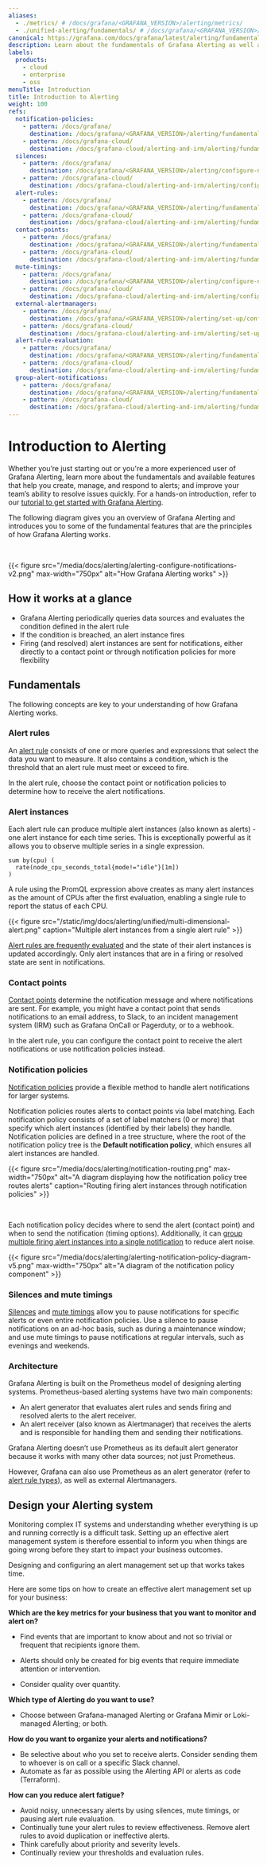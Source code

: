 ```yaml
---
aliases:
  - ./metrics/ # /docs/grafana/<GRAFANA_VERSION>/alerting/metrics/
  - ./unified-alerting/fundamentals/ # /docs/grafana/<GRAFANA_VERSION>/alerting/unified-alerting/fundamentals/
canonical: https://grafana.com/docs/grafana/latest/alerting/fundamentals/
description: Learn about the fundamentals of Grafana Alerting as well as the key features it offers
labels:
  products:
    - cloud
    - enterprise
    - oss
menuTitle: Introduction
title: Introduction to Alerting
weight: 100
refs:
  notification-policies:
    - pattern: /docs/grafana/
      destination: /docs/grafana/<GRAFANA_VERSION>/alerting/fundamentals/notifications/notification-policies/
    - pattern: /docs/grafana-cloud/
      destination: /docs/grafana-cloud/alerting-and-irm/alerting/fundamentals/notifications/notification-policies/
  silences:
    - pattern: /docs/grafana/
      destination: /docs/grafana/<GRAFANA_VERSION>/alerting/configure-notifications/create-silence/
    - pattern: /docs/grafana-cloud/
      destination: /docs/grafana-cloud/alerting-and-irm/alerting/configure-notifications/create-silence/
  alert-rules:
    - pattern: /docs/grafana/
      destination: /docs/grafana/<GRAFANA_VERSION>/alerting/fundamentals/alert-rules/
    - pattern: /docs/grafana-cloud/
      destination: /docs/grafana-cloud/alerting-and-irm/alerting/fundamentals/alert-rules/
  contact-points:
    - pattern: /docs/grafana/
      destination: /docs/grafana/<GRAFANA_VERSION>/alerting/fundamentals/notifications/contact-points/
    - pattern: /docs/grafana-cloud/
      destination: /docs/grafana-cloud/alerting-and-irm/alerting/fundamentals/notifications/contact-points/
  mute-timings:
    - pattern: /docs/grafana/
      destination: /docs/grafana/<GRAFANA_VERSION>/alerting/configure-notifications/mute-timings/
    - pattern: /docs/grafana-cloud/
      destination: /docs/grafana-cloud/alerting-and-irm/alerting/configure-notifications/mute-timings/
  external-alertmanagers:
    - pattern: /docs/grafana/
      destination: /docs/grafana/<GRAFANA_VERSION>/alerting/set-up/configure-alertmanager/
    - pattern: /docs/grafana-cloud/
      destination: /docs/grafana-cloud/alerting-and-irm/alerting/set-up/configure-alertmanager/
  alert-rule-evaluation:
    - pattern: /docs/grafana/
      destination: /docs/grafana/<GRAFANA_VERSION>/alerting/fundamentals/alert-rules/rule-evaluation/
    - pattern: /docs/grafana-cloud/
      destination: /docs/grafana-cloud/alerting-and-irm/alerting/fundamentals/alert-rules/rule-evaluation/
  group-alert-notifications:
    - pattern: /docs/grafana/
      destination: /docs/grafana/<GRAFANA_VERSION>/alerting/fundamentals/notifications/group-alert-notifications/
    - pattern: /docs/grafana-cloud/
      destination: /docs/grafana-cloud/alerting-and-irm/alerting/fundamentals/notifications/group-alert-notifications/
---
```


# Introduction to Alerting

Whether you’re just starting out or you're a more experienced user of Grafana Alerting, learn more about the fundamentals and available features that help you create, manage, and respond to alerts; and improve your team’s ability to resolve issues quickly. For a hands-on introduction, refer to our [tutorial to get started with Grafana Alerting](http://grafana.com/tutorials/alerting-get-started/).

The following diagram gives you an overview of Grafana Alerting and introduces you to some of the fundamental features that are the principles of how Grafana Alerting works.

<br/>

{{< figure src="/media/docs/alerting/alerting-configure-notifications-v2.png" max-width="750px" alt="How Grafana Alerting works" >}}

## How it works at a glance

- Grafana Alerting periodically queries data sources and evaluates the condition defined in the alert rule
- If the condition is breached, an alert instance fires
- Firing (and resolved) alert instances are sent for notifications, either directly to a contact point or through notification policies for more flexibility

## Fundamentals

The following concepts are key to your understanding of how Grafana Alerting works.

### Alert rules

An [alert rule](ref:alert-rules) consists of one or more queries and expressions that select the data you want to measure. It also contains a condition, which is the threshold that an alert rule must meet or exceed to fire.

In the alert rule, choose the contact point or notification policies to determine how to receive the alert notifications.

### Alert instances

Each alert rule can produce multiple alert instances (also known as alerts) - one alert instance for each time series. This is exceptionally powerful as it allows you to observe multiple series in a single expression.

```promql
sum by(cpu) (
  rate(node_cpu_seconds_total{mode!="idle"}[1m])
)
```

A rule using the PromQL expression above creates as many alert instances as the amount of CPUs after the first evaluation, enabling a single rule to report the status of each CPU.

{{< figure src="/static/img/docs/alerting/unified/multi-dimensional-alert.png" caption="Multiple alert instances from a single alert rule" >}}

[Alert rules are frequently evaluated](ref:alert-rule-evaluation) and the state of their alert instances is updated accordingly. Only alert instances that are in a firing or resolved state are sent in notifications.

### Contact points

[Contact points](ref:contact-points) determine the notification message and where notifications are sent. For example, you might have a contact point that sends notifications to an email address, to Slack, to an incident management system (IRM) such as Grafana OnCall or Pagerduty, or to a webhook.

In the alert rule, you can configure the contact point to receive the alert notifications or use notification policies instead.

### Notification policies

[Notification policies](ref:notification-policies) provide a flexible method to handle alert notifications for larger systems.

Notification policies routes alerts to contact points via label matching. Each notification policy consists of a set of label matchers (0 or more) that specify which alert instances (identified by their labels) they handle. Notification policies are defined in a tree structure, where the root of the notification policy tree is the **Default notification policy**, which ensures all alert instances are handled.

{{< figure src="/media/docs/alerting/notification-routing.png" max-width="750px" alt="A diagram displaying how the notification policy tree routes alerts" caption="Routing firing alert instances through notification policies" >}}

<br/>

Each notification policy decides where to send the alert (contact point) and when to send the notification (timing options). Additionally, it can [group multiple firing alert instances into a single notification](ref:group-alert-notifications) to reduce alert noise.

{{< figure src="/media/docs/alerting/alerting-notification-policy-diagram-v5.png" max-width="750px" alt="A diagram of the notification policy component" >}}

### Silences and mute timings

[Silences](ref:silences) and [mute timings](ref:mute-timings) allow you to pause notifications for specific alerts or even entire notification policies. Use a silence to pause notifications on an ad-hoc basis, such as during a maintenance window; and use mute timings to pause notifications at regular intervals, such as evenings and weekends.

### Architecture

Grafana Alerting is built on the Prometheus model of designing alerting systems. Prometheus-based alerting systems have two main components:

- An alert generator that evaluates alert rules and sends firing and resolved alerts to the alert receiver.
- An alert receiver (also known as Alertmanager) that receives the alerts and is responsible for handling them and sending their notifications.

Grafana Alerting doesn’t use Prometheus as its default alert generator because it works with many other data sources; not just Prometheus.

However, Grafana can also use Prometheus as an alert generator (refer to [alert rule types](ref:alert-rules)), as well as external Alertmanagers.

## Design your Alerting system

Monitoring complex IT systems and understanding whether everything is up and running correctly is a difficult task. Setting up an effective alert management system is therefore essential to inform you when things are going wrong before they start to impact your business outcomes.

Designing and configuring an alert management set up that works takes time.

Here are some tips on how to create an effective alert management set up for your business:

**Which are the key metrics for your business that you want to monitor and alert on?**

- Find events that are important to know about and not so trivial or frequent that recipients ignore them.

- Alerts should only be created for big events that require immediate attention or intervention.

- Consider quality over quantity.

**Which type of Alerting do you want to use?**

- Choose between Grafana-managed Alerting or Grafana Mimir or Loki-managed Alerting; or both.

**How do you want to organize your alerts and notifications?**

- Be selective about who you set to receive alerts. Consider sending them to whoever is on call or a specific Slack channel.
- Automate as far as possible using the Alerting API or alerts as code (Terraform).

**How can you reduce alert fatigue?**

- Avoid noisy, unnecessary alerts by using silences, mute timings, or pausing alert rule evaluation.
- Continually tune your alert rules to review effectiveness. Remove alert rules to avoid duplication or ineffective alerts.
- Think carefully about priority and severity levels.
- Continually review your thresholds and evaluation rules.
